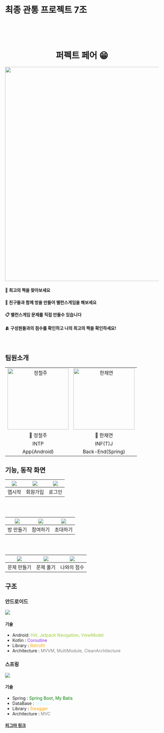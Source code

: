 # 최종 관통 프로젝트 7조
<br><br><br>

 <h1 align="center">
퍼펙트 페어 😁
</h1>

<div align="center">
<img src="https://blog.kakaocdn.net/dn/VC2xj/btsAMYs1Z0h/8pp9xKhF4uM3pTkytHtlh0/tfile.svg" width="700px">
</div>

<div>
<h4>👥 최고의 짝을 찾아보세요<h4> 

<h4>💁 친구들과 함께 방을 만들어 밸런스게임을 해보세요<h4>

<h4>📋 밸런스게임 문제를 직접 만들수 있습니다<h4>

<h4>🫂 구성원들과의 점수를 확인하고 나의 최고의 짝을 확인하세요!<h4>
</div>
<br/>


## 팀원소개

<class align="center">  
<table>
  <tr>
    <td style="text-align: center;"><img src="https://blog.kakaocdn.net/dn/uTGbA/btsAM0j2YNE/aFo28owzi5qKhH3NAj7Re1/img.png" width="200" alt="정철주"></td>
    <td style="text-align: center;"><img src="https://blog.kakaocdn.net/dn/6K4c4/btsAOVh5PnC/vI9vjDAd555KxEIqNjIVP1/img.png" width="200" alt="한채연"></td>
  </tr>
  <tr>
    <td style="text-align: center;">🍺 정철주</td>
    <td style="text-align: center;">🍫 한채연</td>
  </tr>
  <tr>
    <td style="text-align: center;">INTP</td>
    <td style="text-align: center;">INF(T)J</td>
  </tr>
  <tr>
    <td style="text-align: center;">App(Android)</td>
    <td style="text-align: center;">Back-End(Spring)</td>
  </tr>
</table>
</class>


## 기능, 동작 화면
| ![](https://blog.kakaocdn.net/dn/bW00Ux/btsAPWOebip/piiRFpImgN6ik5FrNakVJK/img.gif) | ![](https://blog.kakaocdn.net/dn/WrvAy/btsAL3hnwMC/ZuU6aqqfuBnkuE7fQANLA1/img.gif) | ![](https://blog.kakaocdn.net/dn/v4TGE/btsAQzFhusb/kD9WJSMNvOVZmR4CjqC8F0/img.gif) |
| :---------------------------------------------------------------------------------: | :--------------------------------------------------------------------------------: | :--------------------------------------------------------------------------------: |
|                                       앱시작                                        |                                      회원가입                                      |                                       로그인                                       |

<br><br>

| ![](https://blog.kakaocdn.net/dn/VTlIJ/btsAQdI7ik1/pwZlVphGlPGPgBFJYbsw60/img.gif) | ![](https://blog.kakaocdn.net/dn/3HNn9/btsANtzDe6R/Bo6Z5cIUcYPuJTHB7ylPeK/img.gif) | ![](https://blog.kakaocdn.net/dn/AyPJr/btsANuyzI27/Vf6Vz3SOXTd8FvkqslYPAk/img.gif) |
| :--------------------------------------------------------------------------------: | :--------------------------------------------------------------------------------: | :--------------------------------------------------------------------------------: |
|                                     방 만들기                                      |                                      참여하기                                      |                                      초대하기                                      |

<br><br>

| ![](https://blog.kakaocdn.net/dn/mXHaP/btsAOJvtC1y/tgLJs5m1OlCkHEzmcLQXS1/img.gif) | ![](https://blog.kakaocdn.net/dn/4yFRy/btsAOPoOKES/VGh9ynWGvN6ijB0wwLGQTk/img.gif) | ![](https://blog.kakaocdn.net/dn/bE1GfQ/btsAO6w3tKy/yvl938NYbtoEj2LdLeLG9K/img.gif) |
| :--------------------------------------------------------------------------------: | :--------------------------------------------------------------------------------: | :---------------------------------------------------------------------------------: |
|                                    문제 만들기                                     |                                     문제 풀기                                      |                                     나와의 점수                                     |


## 구조

### 안드로이드

![](https://blog.kakaocdn.net/dn/Q5E8J/btsAM4UlhGz/b1k1AlKxExEG5R1KUsjGu1/img.png)

#### 기술
- Android: <span style="color:yellowgreen"> Hilt, Jetpack Navigation, ViewModel </span>
- Kotlin : <span style="color:blueviolet"> Coroutine </span>
- Library : <span style="color:orange"> Retrofit </span>
- Architecture : <span style="color:gray"> MVVM, MultiModule, CleanArchitecture</span>
 

### 스프링

![](https://blog.kakaocdn.net/dn/bWT62b/btsAQfNItkt/6YHcdkCoIvwFR33EqqRcDK/img.png)

#### 기술
- Spring : <span style="color:green"> Spring Boot, My Batis </span>
- DataBase : <span style="color:#CDFDFE"> MySQL </span>
- Library : <span style="color:orange"> Swagger  </span>
- Architecture : <span style="color:gray"> MVC </span>



#### [피그마 링크](https://www.figma.com/file/TaVoVQpe1XfXl5K0w5JQ8f/%EB%B0%B8%EB%9F%B0%EC%8A%A4%EA%B2%8C%EC%9E%84?type=design&node-id=0%3A1&mode=design&t=pWdO1poXzxwOOz6e-1)
